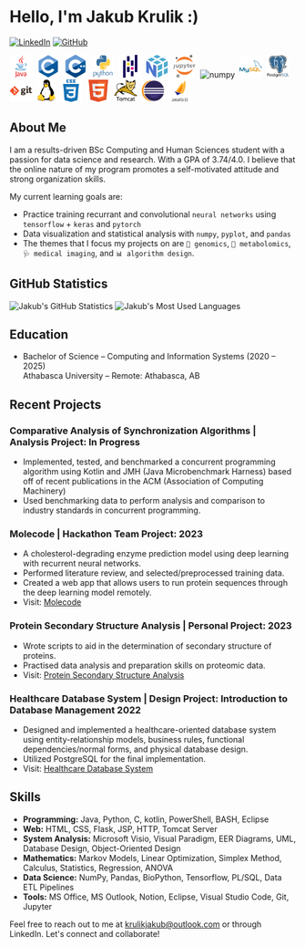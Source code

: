 # Hello, I'm Jakub Krulik :)

[![LinkedIn](https://img.shields.io/badge/LinkedIn-jakub--k--0-blue)](https://www.linkedin.com/in/krulik1/)
[![GitHub](https://img.shields.io/badge/GitHub-Krulik00Jakub-darkgreen)](https://github.com/Krulik00Jakub)
<div align="left">
  <img src="https://github.com/devicons/devicon/blob/master/icons/java/java-original-wordmark.svg" title="Java" alt="Java" width="40" height="40"/>&nbsp;
  <img src="https://github.com/devicons/devicon/blob/master/icons/c/c-original.svg" title="C" alt="C" width="40" height="40"/>&nbsp;
  <img src="https://github.com/devicons/devicon/blob/master/icons/cplusplus/cplusplus-original.svg" title="C" alt="C" width="40" height="40"/>&nbsp;
  <img src="https://github.com/devicons/devicon/blob/master/icons/python/python-original-wordmark.svg" title="python" alt="python" width="40" height="40"/>&nbsp;
  <img src="https://github.com/devicons/devicon/blob/master/icons/pandas/pandas-original.svg" title="pandas" alt="pandas" width="40" height="40"/>&nbsp;
  <img src="https://github.com/devicons/devicon/blob/master/icons/numpy/numpy-original.svg" title="numpy" alt="numpy" width="40" height="40"/>&nbsp;
  <img src="https://github.com/devicons/devicon/blob/master/icons/jupyter/jupyter-original-wordmark.svg" title="numpy" alt="numpy" width="40" height="40"/>&nbsp;
  <img src="https://biopython.org/assets/images/biopython_logo_s.png" title="numpy" alt="numpy" width="40" height="40"/>&nbsp;
  <img src="https://github.com/devicons/devicon/blob/master/icons/mysql/mysql-original-wordmark.svg" title="MySQL"  alt="MySQL" width="40" height="40"/>&nbsp;
  <img src="https://github.com/devicons/devicon/blob/master/icons/postgresql/postgresql-original-wordmark.svg" title="Postgres" alt="PostgreSQL" width="40" height="40"/>&nbsp;
  <img src="https://github.com/devicons/devicon/blob/master/icons/git/git-original-wordmark.svg" title="Git" **alt="Git" width="40" height="40"/>
  <img src="https://github.com/devicons/devicon/blob/master/icons/linux/linux-original.svg" title="linux" **alt="linux" width="40" height="40"/>
  <img src="https://github.com/devicons/devicon/blob/master/icons/css3/css3-plain-wordmark.svg"  title="CSS3" alt="CSS" width="40" height="40"/>&nbsp;
  <img src="https://github.com/devicons/devicon/blob/master/icons/html5/html5-original.svg" title="HTML5" alt="HTML" width="40" height="40"/>&nbsp;
  <img src="https://github.com/devicons/devicon/blob/master/icons/tomcat/tomcat-original-wordmark.svg" title="HTML5" alt="HTML" width="40" height="40"/>&nbsp;
  <img src="https://github.com/Krulik00Jakub/Images/blob/main/Eclipse2014_RGB.png" title="HTML5" alt="HTML" width="40" height="40"/>&nbsp;
  <img src="https://github.com/Krulik00Jakub/Images/blob/main/jakarta_ee_logo_schooner_color_stacked_default.png" title="HTML5" alt="HTML" width="40" height="40"/>&nbsp;
</div>

## About Me

I am a results-driven BSc Computing and Human Sciences student with a passion for data science and research. With a GPA of 3.74/4.0. I believe that the online nature of my program promotes a self-motivated attitude and strong organization skills.

My current learning goals are:
*  Practice training recurrant and convolutional `neural networks` using `tensorflow` + `keras` and `pytorch`
*  Data visualization and statistical analysis with `numpy`, `pyplot`, and `pandas`
*  The themes that I focus my projects on are `🧪 genomics`, `🌱 metabolomics`, `🩺 medical imaging`, and `📊 algorithm design`.

## GitHub Statistics

![Jakub's GitHub Statistics](http://github-readme-streak-stats.herokuapp.com?user=krulik1&theme=dark&background=000000) ![Jakub's Most Used Languages](https://github-readme-stats.vercel.app/api/top-langs/?username=krulik1&layout=compact&theme=vision-friendly-dark)

## Education

- Bachelor of Science – Computing and Information Systems (2020 – 2025)  
  Athabasca University – Remote: Athabasca, AB

## Recent Projects

### Comparative Analysis of Synchronization Algorithms | Analysis Project: In Progress
- Implemented, tested, and benchmarked a concurrent programming algorithm using Kotlin and JMH (Java
Microbenchmark Harness) based off of recent publications in the ACM (Association of Computing Machinery)
- Used benchmarking data to perform analysis and comparison to industry standards in concurrent programming.

### Molecode | Hackathon Team Project: 2023
- A cholesterol-degrading enzyme prediction model using deep learning with recurrent neural networks.
- Performed literature review, and selected/preprocessed training data.
- Created a web app that allows users to run protein sequences through the deep learning model remotely.
- Visit: [Molecode](https://devpost.com/software/molecode)

### Protein Secondary Structure Analysis | Personal Project: 2023
- Wrote scripts to aid in the determination of secondary structure of proteins.
- Practised data analysis and preparation skills on proteomic data.
- Visit: [Protein Secondary Structure Analysis](https://github.com/krulik1/Protein-2ndary-struc-analysis)

### Healthcare Database System | Design Project: Introduction to Database Management 2022
- Designed and implemented a healthcare-oriented database system using entity-relationship models, business rules, functional dependencies/normal forms, and physical database design.
- Utilized PostgreSQL for the final implementation.
- Visit: [Healthcare Database System](https://github.com/Krulik00Jakub/Healthcare-Database-System)

## Skills

- **Programming:** Java, Python, C, kotlin, PowerShell, BASH, Eclipse
- **Web:** HTML, CSS, Flask, JSP, HTTP, Tomcat Server
- **System Analysis:** Microsoft Visio, Visual Paradigm, EER Diagrams, UML, Database Design, Object-Oriented Design
- **Mathematics:** Markov Models, Linear Optimization, Simplex Method, Calculus, Statistics, Regression, ANOVA
- **Data Science:** NumPy, Pandas, BioPython, Tensorflow, PL/SQL, Data ETL Pipelines
- **Tools:** MS Office, MS Outlook, Notion, Eclipse, Visual Studio Code, Git, Jupyter

Feel free to reach out to me at krulikjakub@outlook.com or through LinkedIn. Let's connect and collaborate!
